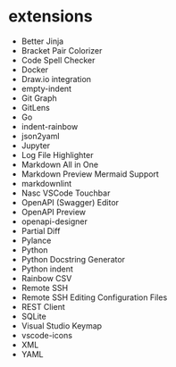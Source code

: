 # extensions

- Better Jinja
- Bracket Pair Colorizer
- Code Spell Checker
- Docker
- Draw.io integration
- empty-indent
- Git Graph
- GitLens
- Go
- indent-rainbow
- json2yaml
- Jupyter
- Log File Highlighter
- Markdown All in One
- Markdown Preview Mermaid Support
- markdownlint
- Nasc VSCode Touchbar
- OpenAPI (Swagger) Editor
- OpenAPI Preview
- openapi-designer
- Partial Diff
- Pylance
- Python
- Python Docstring Generator
- Python indent
- Rainbow CSV
- Remote SSH
- Remote SSH Editing Configuration Files
- REST Client
- SQLite
- Visual Studio Keymap
- vscode-icons
- XML
- YAML
